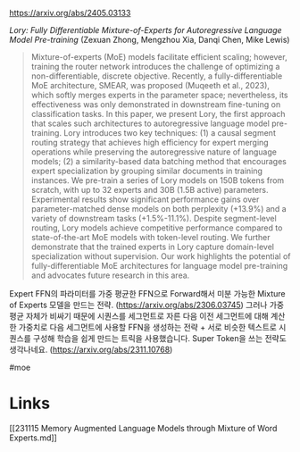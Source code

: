 https://arxiv.org/abs/2405.03133

*Lory: Fully Differentiable Mixture-of-Experts for Autoregressive Language Model Pre-training* (Zexuan Zhong, Mengzhou Xia, Danqi Chen, Mike Lewis)

> Mixture-of-experts (MoE) models facilitate efficient scaling; however, training the router network introduces the challenge of optimizing a non-differentiable, discrete objective. Recently, a fully-differentiable MoE architecture, SMEAR, was proposed (Muqeeth et al., 2023), which softly merges experts in the parameter space; nevertheless, its effectiveness was only demonstrated in downstream fine-tuning on classification tasks. In this paper, we present Lory, the first approach that scales such architectures to autoregressive language model pre-training. Lory introduces two key techniques: (1) a causal segment routing strategy that achieves high efficiency for expert merging operations while preserving the autoregressive nature of language models; (2) a similarity-based data batching method that encourages expert specialization by grouping similar documents in training instances. We pre-train a series of Lory models on 150B tokens from scratch, with up to 32 experts and 30B (1.5B active) parameters. Experimental results show significant performance gains over parameter-matched dense models on both perplexity (+13.9%) and a variety of downstream tasks (+1.5%-11.1%). Despite segment-level routing, Lory models achieve competitive performance compared to state-of-the-art MoE models with token-level routing. We further demonstrate that the trained experts in Lory capture domain-level specialization without supervision. Our work highlights the potential of fully-differentiable MoE architectures for language model pre-training and advocates future research in this area.

Expert FFN의 파라미터를 가중 평균한 FFN으로 Forward해서 미분 가능한 Mixture of Experts 모델을 만드는 전략. (https://arxiv.org/abs/2306.03745) 그러나 가중 평균 자체가 비싸기 때문에 시퀀스를 세그먼트로 자른 다음 이전 세그먼트에 대해 계산한 가중치로 다음 세그먼트에 사용할 FFN을 생성하는 전략 + 서로 비슷한 텍스트로 시퀀스를 구성해 학습을 쉽게 만드는 트릭을 사용했습니다. Super Token을 쓰는 전략도 생각나네요. (https://arxiv.org/abs/2311.10768)

#moe

# Links

[[231115 Memory Augmented Language Models through Mixture of Word Experts.md]]